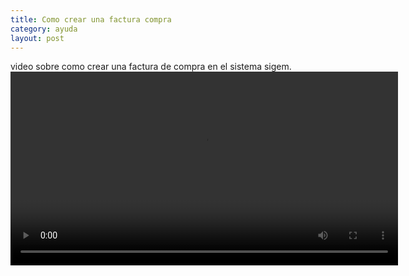 ```yaml
---
title: Como crear una factura compra
category: ayuda
layout: post
---
```



video sobre como crear una factura de compra en el sistema sigem.
<video controls width="620">
  <source src="[https://drive.google.com/uc?export=download&id=](https://drive.google.com/file/d/1a1oCyUz6HYhx3xkz_07b4EV-sTdxK9ao/preview)" type='video'>
</video>
